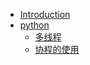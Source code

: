 * [Introduction](README.md)
* [python](python/README.md)
   * [多线程](python/多线程.md)
   * [协程的使用](python/协程的使用.md)
